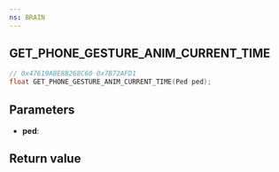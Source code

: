 ```yaml
---
ns: BRAIN
---
```

## GET_PHONE_GESTURE_ANIM_CURRENT_TIME

```c
// 0x47619ABE8B268C60 0x7B72AFD1
float GET_PHONE_GESTURE_ANIM_CURRENT_TIME(Ped ped);
```


## Parameters
* **ped**: 

## Return value
